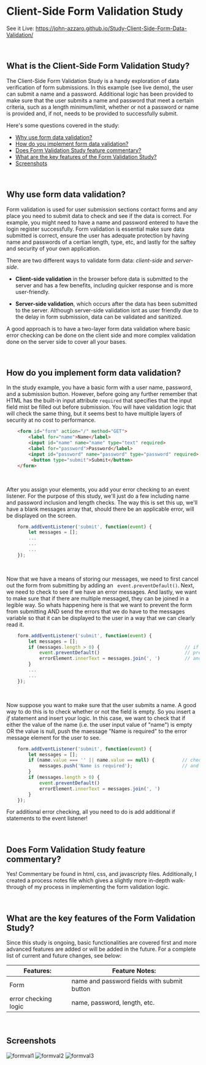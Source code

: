 # Client-Side Form Validation Study

See it Live: https://john-azzaro.github.io/Study-Client-Side-Form-Data-Validation/

<br>

## What is the Client-Side Form Validation Study?
The Client-Side Form Validation Study is a handy exploration of data verification of form submissions.  In this example (see live demo), the user can
submit a name and a password.  Additional logic has been provided to make sure that the user submits a name and password that meet a certain criteria, such 
as a length minimum/limit, whether or not a password or name is provided and, if not, needs to be provided to successfully submit.

Here's some questions covered in the study:

* [Why use form data validation?](#Screenshots)
* [How do you implement form data validation?](#Screenshots)
* [Does Form Validation Study feature commentary?](#Does-Form-Validation-Study-feature-commentary)
* [What are the key features of the Form Validation Study?](#What-are-the-key-features-of-the-Form-Validation-Study)
* [Screenshots](#Screenshots)

<br>

## Why use form data validation?
Form validation is used for user submission sections contact forms and any place you need to submit data to check and see if the data is correct.  For example, you might
need to have a name and password entered to have the login register successfully.  Form validation is essential make sure data submitted is correct, ensure the user has adequate 
protection by having name and passwords of a certian length, type, etc, and lastly for the saftey and security of your own application. 

There are two different ways to validate form data: *client-side* and *server-side*.  

* **Client-side validation** in the browser before data is submitted to the server and has a few benefits, including quicker response and is more user-friendly.  

* **Server-side validation**, which occurs after the data has been submitted to the server.  Although server-side validation isnt as user friendly due to the delay in form submission, data can be validated and sanitized.  

A good approach is to have a two-layer form data validation where basic error checking can be done on the client side and more complex validation done on the server side to cover all your bases.

<br>

## How do you implement form data validation?
In the study example, you have a basic form with a user name, password, and a submission button.  However, before going any further remember that HTML has the built-in input attribute ```required``` that specifies that the input field mist be filled out before submission.  You will have validation logic that will check the same thing, but it seems best to have multiple layers of security at no cost to performance.
```html
    <form id="form" action="/" method="GET">
        <label for="name">Name</label>
        <input id="name" name="name" type="text" required>                    <== "required" added to input tag
        <label for="password">Password</label>
        <input id="password" name="password" type="password" required>        <== "required" added to input tag
         <button type="submit">Submit</button>
    </form>
```
<br>

After you assign your elements, you add your error checking to an event listener.  For the purpose of this study, we'll just do a few including name and password inclusion and length checks. The way this is set this up, we'll have a blank messages array that, should there be an applicable error, will be displayed on the screen.
```JavaScript
    form.addEventListener('submit', function(event) {                        
        let messages = [];             
        ...
        ...
        ...
    });
```

<br>

Now that we have a means of storing our messages, we need to first cancel out the form from submitting by adding an
``` event.preventDefault()```.  Next, we need to check to see if we have an error messages.  And lastly, we want to make sure that if there are multiple messaged, they can be joined in a legible way.  So whats happening here is that we want to prevent the form from submitting AND send the errors that we do have to the messages variable so that it can be displayed to the user in a way that we can clearly read it.
```JavaScript
    form.addEventListener('submit', function(event) {   
        let messages = [];  
        if (messages.length > 0) {                               // if there are any messages...
            event.preventDefault()                               // prevent defualt form submission...
            errorElement.innerText = messages.join(', ')         // and join multiple messages together.
        }
        ...
        ...
    });
```
<br>

Now suppose you want to make sure that the user submits a name.  A good way to do this is to check whether or not the field is empty.  So you insert a *if* statement and insert your logic.  In this case, we want to check that if either the value of the name (i.e. the user input value of "name") is empty OR the value is null, push the maessage "Name is required" to
the error message element for the user to see.

```JavaScript
    form.addEventListener('submit', function(event) {   
        let messages = [];  
        if (name.value === '' || name.value == null) {          // check to see if the name name is blank or null
            messages.push('Name is required');                  // and push to messages so the user can see the error.
        }
        if (messages.length > 0) { 
            event.preventDefault()  
            errorElement.innerText = messages.join(', ') 
        }
    });
```

For additional error checking, all you need to do is add additional if statements to the event listener!

<br>

## Does Form Validation Study feature commentary?
Yes! Commentary be found in html, css, and javascripty files.  Additionally, I created a process notes file which gives a slightly more in-depth walk-through of
my process in implementing the form validation logic.

<br>

## What are the key features of the Form Validation Study?
Since this study is ongoing, basic functionalities are covered first and more advanced features are added or will be added in the future.  For a complete list of current and future changes, see below:

| **Features:**                            | **Feature Notes:**                             |
| ---------------------------------------- | ----------------------------------------------|
| Form                                     |    name and password fields with submit button                                             |
| error checking logic                     |    name, password, length, etc.                                               |

<br>

## Screenshots
![formval1](https://user-images.githubusercontent.com/37447586/65300914-0a559100-db2a-11e9-9cc2-c4e6bc625cde.png)
![formval2](https://user-images.githubusercontent.com/37447586/65300915-0a559100-db2a-11e9-8ac1-65e9f9ad3f27.png)
![formval3](https://user-images.githubusercontent.com/37447586/65300916-0a559100-db2a-11e9-9851-3360d3d9efef.png)

